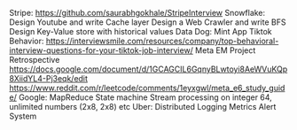 Stripe: https://github.com/saurabhgokhale/StripeInterview
Snowflake: 
    Design Youtube and write Cache layer 
    Design a Web Crawler and write BFS
    Design Key-Value store with historical values
Data Dog: Mint App
Tiktok Behavior:
    https://interviewsmile.com/resources/company/top-behavioral-interview-questions-for-your-tiktok-job-interview/
Meta EM Project Retrospective
    https://docs.google.com/document/d/1GCAGCIL6GqnyBLwtoyi8AeWVuKQp8XiidYL4-Pj3eqk/edit
    https://www.reddit.com/r/leetcode/comments/1eyxgwl/meta_e6_study_guide/
Google: 
    MapReduce
    State machine
    Stream processing on integer 64, unlimited numbers (2x8, 2x8) etc
Uber:
    Distributed Logging
    Metrics Alert System
    

